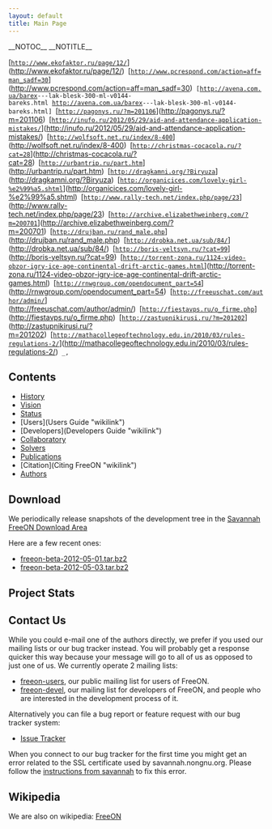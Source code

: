 ```yaml
---
layout: default
title: Main Page
---
```


\_\_NOTOC\_\_ \_\_NOTITLE\_\_

[[`http://www.ekofaktor.ru/page/12/`](http://www.ekofaktor.ru/page/12/)](http://www.ekofaktor.ru/page/12/)` `[[`http://www.pcrespond.com/action=aff=man_sadf=30`](http://www.pcrespond.com/action=aff=man_sadf=30)](http://www.pcrespond.com/action=aff=man_sadf=30)` [`[`http://avena.com.ua/barex`](http://avena.com.ua/barex)`---lak-blesk-300-ml-v0144-bareks.html `[`http://avena.com.ua/barex`](http://avena.com.ua/barex)`---lak-blesk-300-ml-v0144-bareks.html] `[[`http://pagonys.ru/?m=201106`](http://pagonys.ru/?m=201106)](http://pagonys.ru/?m=201106)` `[[`http://inufo.ru/2012/05/29/aid-and-attendance-application-mistakes/`](http://inufo.ru/2012/05/29/aid-and-attendance-application-mistakes/)](http://inufo.ru/2012/05/29/aid-and-attendance-application-mistakes/)` `[[`http://wolfsoft.net.ru/index/8-400`](http://wolfsoft.net.ru/index/8-400)](http://wolfsoft.net.ru/index/8-400)` `[[`http://christmas-cocacola.ru/?cat=28`](http://christmas-cocacola.ru/?cat=28)](http://christmas-cocacola.ru/?cat=28)` `[[`http://urbantrip.ru/part.htm`](http://urbantrip.ru/part.htm)](http://urbantrip.ru/part.htm)` `[[`http://dragkamni.org/?Biryuza`](http://dragkamni.org/?Biryuza)](http://dragkamni.org/?Biryuza)` `[[`http://organicices.com/lovely-girl-%e2%99%a5.shtml`](http://organicices.com/lovely-girl-%e2%99%a5.shtml)](http://organicices.com/lovely-girl-%e2%99%a5.shtml)` `[[`http://www.rally-tech.net/index.php/page/23`](http://www.rally-tech.net/index.php/page/23)](http://www.rally-tech.net/index.php/page/23)` `[[`http://archive.elizabethweinberg.com/?m=200701`](http://archive.elizabethweinberg.com/?m=200701)](http://archive.elizabethweinberg.com/?m=200701)` `[[`http://drujban.ru/rand_male.php`](http://drujban.ru/rand_male.php)](http://drujban.ru/rand_male.php)` `[[`http://drobka.net.ua/sub/84/`](http://drobka.net.ua/sub/84/)](http://drobka.net.ua/sub/84/)` `[[`http://boris-yeltsyn.ru/?cat=99`](http://boris-yeltsyn.ru/?cat=99)](http://boris-yeltsyn.ru/?cat=99)` `[[`http://torrent-zona.ru/1124-video-obzor-igry-ice-age-continental-drift-arctic-games.html`](http://torrent-zona.ru/1124-video-obzor-igry-ice-age-continental-drift-arctic-games.html)](http://torrent-zona.ru/1124-video-obzor-igry-ice-age-continental-drift-arctic-games.html)` `[[`http://rnwgroup.com/opendocument_part=54`](http://rnwgroup.com/opendocument_part=54)](http://rnwgroup.com/opendocument_part=54)` `[[`http://freeuschat.com/author/admin/`](http://freeuschat.com/author/admin/)](http://freeuschat.com/author/admin/)` `[[`http://fiestavps.ru/o_firme.php`](http://fiestavps.ru/o_firme.php)](http://fiestavps.ru/o_firme.php)` `[[`http://zastupnikirusi.ru/?m=201202`](http://zastupnikirusi.ru/?m=201202)](http://zastupnikirusi.ru/?m=201202)` `[[`http://mathacollegeoftechnology.edu.in/2010/03/rules-regulations-2/`](http://mathacollegeoftechnology.edu.in/2010/03/rules-regulations-2/)](http://mathacollegeoftechnology.edu.in/2010/03/rules-regulations-2/)` _,`

Contents
--------

-   [History](History "wikilink")
-   [Vision](Vision "wikilink")
-   [Status](http://www.freeon.org:8010)
-   [Users](Users Guide "wikilink")
-   [Developers](Developers Guide "wikilink")
-   [Collaboratory](Collaboratory "wikilink")
-   [Solvers](Solvers "wikilink")
-   [Publications](Publications "wikilink")
-   [Citation](Citing FreeON "wikilink")
-   [Authors](Authors "wikilink")

Download
--------

We periodically release snapshots of the development tree in the [Savannah FreeON Download Area](http://savannah.nongnu.org/files/?group=freeon)

Here are a few recent ones:

-   [freeon-beta-2012-05-01.tar.bz2](http://download.savannah.gnu.org/releases/freeon/freeon-beta-2012-05-01.tar.bz2)
-   [freeon-beta-2012-05-03.tar.bz2](http://download.savannah.gnu.org/releases/freeon/freeon-beta-2012-05-03.tar.bz2)

Project Stats
-------------

<ohlohStats/>

Contact Us
----------

While you could e-mail one of the authors directly, we prefer if you used our mailing lists or our bug tracker instead. You will probably get a response quicker this way because your message will go to all of us as opposed to just one of us. We currently operate 2 mailing lists:

-   [freeon-users](http://lists.nongnu.org/mailman/listinfo/freeon-users), our public mailing list for users of FreeON.
-   [freeon-devel](http://lists.nongnu.org/mailman/listinfo/freeon-devel), our mailing list for developers of FreeON, and people who are interested in the development process of it.

Alternatively you can file a bug report or feature request with our bug tracker system:

-   [Issue Tracker](https://github.com/FreeON/freeon/issues)

When you connect to our bug tracker for the first time you might get an error related to the SSL certificate used by savannah.nongnu.org. Please follow the [instructions from savannah](http://savannah.nongnu.org/tls/tutorial/) to fix this error.

Wikipedia
---------

We are also on wikipedia: [FreeON](http://en.wikipedia.org/wiki/FreeON)
